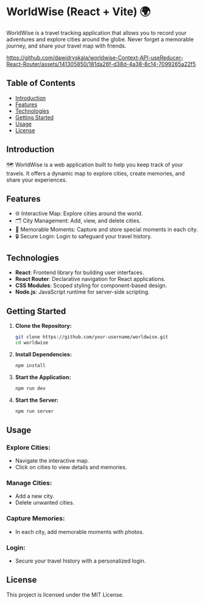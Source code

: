 # 

# WorldWise (React + Vite) 🌍

WorldWise is a travel tracking application that allows you to record your adventures and explore cities around the globe. Never forget a memorable journey, and share your travel map with friends.

https://github.com/dawidryskala/worldwise-Context-API-useReducer-React-Router/assets/141305850/181da26f-d38d-4a38-8c14-7099265a22f5

## Table of Contents

- [Introduction](#introduction)
- [Features](#features)
- [Technologies](#technologies)
- [Getting Started](#getting-started)
- [Usage](#usage)
- [License](#license)

## Introduction

🗺️ WorldWise is a web application built to help you keep track of your travels. It offers a dynamic map to explore cities, create memories, and share your experiences.

## Features

- 🌐 Interactive Map: Explore cities around the world.
- 🗂️ City Management: Add, view, and delete cities.
- 📸 Memorable Moments: Capture and store special moments in each city.
- 🔒 Secure Login: Login to safeguard your travel history.

## Technologies

- **React**: Frontend library for building user interfaces.
- **React Router**: Declarative navigation for React applications.
- **CSS Modules**: Scoped styling for component-based design.
- **Node.js**: JavaScript runtime for server-side scripting.

## Getting Started

1. **Clone the Repository:**
   ```bash
   git clone https://github.com/your-username/worldwise.git
   cd worldwise
   ```
   
2. **Install Dependencies:**
   ```bash
   npm install
   ```

4. **Start the Application:**
   ```bash
   npm run dev
   ```

5. **Start the Server:**
   ```bash
   npm run server
   ```

## Usage

### Explore Cities:
- Navigate the interactive map.
- Click on cities to view details and memories.

### Manage Cities:
- Add a new city.
- Delete unwanted cities.

### Capture Memories:
- In each city, add memorable moments with photos.

### Login:
- Secure your travel history with a personalized login.

## License

This project is licensed under the MIT License.




